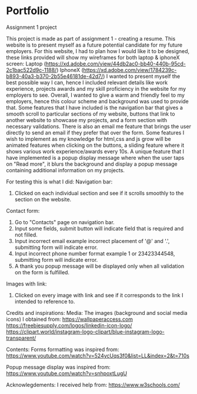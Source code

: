 # Portfolio

Assignment 1 project

This project is made as part of assignment 1 - creating a resume. This website is to present myself as a future potential candidate for my future employers. For this website, I had to plan how I would like it to be designed, these links provided will show my wireframes for both laptop & iphoneX screen: Laptop (https://xd.adobe.com/view/44db2ac0-bb40-440b-95cd-2c1bac522d9c-1188/) IphoneX (https://xd.adobe.com/view/1784239c-b893-40a3-b370-2b55e46181de-42d7/) I wanted to present myself the best possible way I can, hence I included relevant details like work experience, projects awards and my skill proficiency in the website for my employers to see. Overall, I wanted to give a warm and friendly feel to my employers, hence this colour scheme and background was used to provide that. Some features that I have included is the navigation bar that gives a smooth scroll to particular sections of my website, buttons that link to another website to showcase my projects, and a form section with necessary validations. There is also an email me feature that brings the user directly to send an email if they prefer that over the form. Some features I wish to implement as my knowledge for html,css and js grow will be animated features when clicking on the buttons, a sliding feature where it shows various work experience/awards every 10s. A unique feature that I have implemented is a popup display message where when the user taps on "Read more", it blurs the background and display a popup message containing additional information on my projects.

For testing this is what I did:
Navigation bar:

1. Clicked on each individual section and see if it scrolls smoothly to the section on the website.

Contact form:

1. Go to "Contacts" page on navigation bar.
2. Input some fields, submit button will indicate field that is required and not filled.
3. Input incorrect email example incorrect placement of '@' and '.', submitting form will indicate error.
4. Input incorrect phone number format example 1 or 23423344548, submitting form will indicate error.
5. A thank you popup message will be displayed only when all validation on the form is fulfilled.

Images with link:

1. Clicked on every image with link and see if it corresponds to the link I intended to reference to.

Credits and inspirations:
Media:
The images (background and social media icons) I obtained from:
https://wallpaperaccess.com
https://freebiesupply.com/logos/linkedin-icon-logo/
https://clipart.world/instagram-logo-clipart/blue-instagram-logo-transparent/

Contents:
Forms formatting was inspired from:
https://www.youtube.com/watch?v=524ycUqs3f0&list=LL&index=2&t=710s

Popup message display was inspired from:
https://www.youtube.com/watch?v=snhpoxtLugU

Acknowlegdements:
I received help from:
https://www.w3schools.com/
